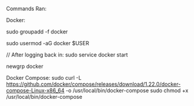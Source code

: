 Commands Ran:

Docker:

sudo groupadd -f docker

sudo usermod -aG docker $USER

// After logging back in:
sudo service docker start

newgrp docker


Docker Compose:
sudo curl -L https://github.com/docker/compose/releases/download/1.22.0/docker-compose-Linux-x86_64 -o /usr/local/bin/docker-compose
sudo chmod +x /usr/local/bin/docker-compose


